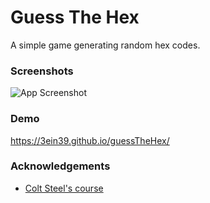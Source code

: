 
# Guess The Hex
A simple game generating random hex codes.

### Screenshots

![App Screenshot](https://res.cloudinary.com/ein39/image/upload/v1650401027/Screenshot_from_2022-04-19_22-35-33_i4a81f.png)


### Demo

https://3ein39.github.io/guessTheHex/


### Acknowledgements

 - [Colt Steel's course](https://www.udemy.com/course/the-web-developer-bootcamp/)
